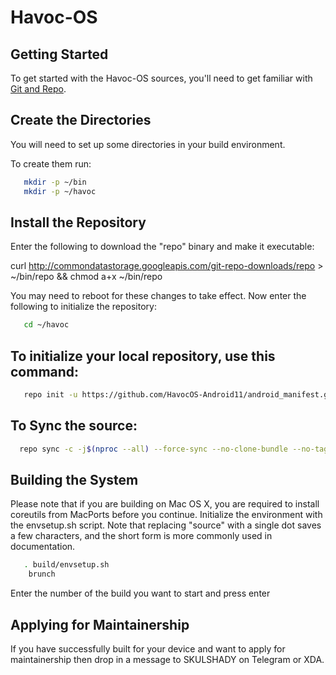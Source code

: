 Havoc-OS
===========


Getting Started
---------------
To get started with the Havoc-OS sources, you'll need to get
familiar with [Git and Repo](https://source.android.com/setup/develop).


Create the Directories
----------------------

You will need to set up some directories in your build environment.

To create them run:

```bash
   mkdir -p ~/bin
   mkdir -p ~/havoc
```

Install the Repository
----------------------

Enter the following to download the "repo" binary and make it executable:

curl http://commondatastorage.googleapis.com/git-repo-downloads/repo > ~/bin/repo && chmod a+x ~/bin/repo

You may need to reboot for these changes to take effect.
Now enter the following to initialize the repository:

```bash
   cd ~/havoc
```


To initialize your local repository, use this command:
------------------------------------------------------

```bash
   repo init -u https://github.com/HavocOS-Android11/android_manifest.git -b eleven
```
  
To Sync the source:
----------------

```bash
  repo sync -c -j$(nproc --all) --force-sync --no-clone-bundle --no-tags
```


Building the System
---------------

Please note that if you are building on Mac OS X, you are required to install coreutils from MacPorts before you continue.
Initialize the environment with the envsetup.sh script. Note that replacing "source" with a single dot saves a few characters, and the short form is more commonly used in documentation.

```bash
   . build/envsetup.sh
    brunch
```

Enter the number of the build you want to start and press enter


Applying for Maintainership
---------------

If you have successfully built for your device and want to apply for maintainership then drop in a message to SKULSHADY on Telegram or XDA.